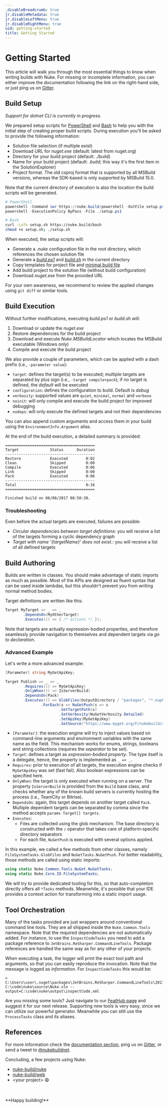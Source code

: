 ```yaml
---
_disableBreadcrumb: true
jr.disableMetadata: true
jr.disableLeftMenu: true
jr.disableRightMenu: true
uid: getting-started
title: Getting Started
---
```


# Getting Started

This article will walk you through the most essential things to know when writing builds with Nuke. For missing or incomplete information, you can either improve the documentation following the link on the right-hand side, or just ping us on [Gitter](https://gitter.im/nuke-build/nuke).

## Build Setup

_Support for dotnet CLI is currently in progress._

We prepared setup scripts for [PowerShell](https://nuke.build/powershell) and [Bash](https://nuke.build/bash) to help you with the initial step of creating proper build scripts. During execution you'll be asked to provide the following information:

- Solution file selection (if multiple exist)
- Download URL for _nuget.exe_ (default: latest from nuget.org)
- Directory for your build project (default: _./build_)
- Name for your build project (default: _.build_; this way it's the first item in the SolutionExplorer)
- Project format. The old csproj format that is supported by all MSBuild versions, whereas the SDK-based is only supported by MSBuild 15.0.

Note that the current directory of execution is also the location the build scripts will be generated.

```powershell
# PowerShell
powershell -Command iwr https://nuke.build/powershell -OutFile setup.ps1
powershell -ExecutionPolicy ByPass -File ./setup.ps1
```

```bash
# Bash
curl -Lsfo setup.sh https://nuke.build/bash
chmod +x setup.sh; ./setup.sh
```

When executed, the setup scripts will:

- Generate a _.nuke_ configuration file in the root directory, which references the chosen solution file
- Generate a [_build.ps1_](https://raw.githubusercontent.com/nuke-build/nuke/master/bootstrapping/build.ps1) and [_build.sh_](https://raw.githubusercontent.com/nuke-build/nuke/master/bootstrapping/build.sh) in the current directory
- Copy templates for project file and [minimal build file](https://raw.githubusercontent.com/nuke-build/nuke/master/bootstrapping/Build.cs)
- Add build project to the solution file (without build configuration)
- Download _nuget.exe_ from the provided URL

For your own awareness, we recommend to review the applied changes using `git diff` or similar tools.

## Build Execution

Without further modifications, executing _build.ps1_ or _build.sh_ will:

1. Download or update the _nuget.exe_
3. Restore dependencies for the build project
2. Download and execute _Nuke.MSBuildLocator_ which locates the MSBuild executable (Windows only)
4. Compile and execute the build project

We also provide a couple of parameters, which can be applied with a dash prefix (i.e., `-parameter value`):

- `target`: defines the target(s) to be executed; multiple targets are separated by plus sign (i.e., `-target compile+pack`); if no target is defined, the _default_ will be executed
- `configuration`: defines the configuration to build. Default is _debug_
- `verbosity`: supported values are `quiet`, `minimal`, `normal` and `verbose`
- `noinit`: will only compile and execute the build project for improved debugging
- `nodeps`: will only execute the defined targets and not their dependencies

You can also append custom arguments and access them in your build using the `EnvironmentInfo.Argument` alias.

At the end of the build execution, a detailed summary is provided:

```
========================================
Target              Status      Duration
----------------------------------------
Restore             Executed        0:02
Clean               Skipped         0:00
Compile             Executed        0:06
Link                Skipped         0:00
Pack                Executed        0:06
----------------------------------------
Total                               0:16
========================================

Finished build on 06/08/2017 08:50:38.
```

### Troubleshooting

Even before the actual targets are executed, failures are possible:

- _Circular dependencies between target definitions_: you will receive a list of the targets forming a cyclic dependency graph
- _Target with name '{targetName}' does not exist._: you will receive a list of all defined targets

## Build Authoring

Builds are written in classes. You should make advantage of static imports as much as possible. Most of the APIs are designed as fluent syntax that can be used inside lambdas, but this shouldn't prevent you from writing normal method bodies.

Target definitions are written like this:

```c#
Target MyTarget => _ => _
        .DependsOn(MyOtherTarget)
        .Executes(() => { /* actions */ });
```

Note that targets are actually expression-bodied properties, and therefore seamlessly provide navigation to themselves and dependent targets via _go to declaration_.

### Advanced Example

Let's write a more advanced example:

```c#
[Parameter] string MyGetApiKey;

Target Publish => _ => _
        .Requires(() => MyGetApiKey)
        .OnlyWhen(() => IsServerBuild)
        .DependsOn(Pack)
        .Executes(() => GlobFiles(OutputDirectory / "packages", "*.nupkg")
                .ForEach(x => NuGetPush(s => s
                        .SetTargetPath(x)
                        .SetVerbosity(NuGetVerbosity.Detailed)
                        .SetApiKey(MyGetApiKey)
                        .SetSource("https://www.myget.org/F/nukebuild/api/v2/package"))));
```

- `[Parameter]`: the execution engine will try to inject values based on command-line arguments and environment variables with the same name as the field. This mechanism works for enums, strings, booleans and string collections (requires the _separator_ to be set).
- `Target`: defines a target as _expression-bodied property_. The type itself is a delegate, hence, the property is implemented as `_ => _`.
- `Requires`: prior to execution of all targets, the execution engine checks if `MyGetApiKey` was set (fast fail). Also boolean expressions can be specified here.
- `OnlyWhen`: the target is only executed when running on a server. The property `IsServerBuild` is provided from the `Build` base class, and checks whether any of the known build servers is currently hosting the process (i.e., TeamCity or Bitrise).
- `DependsOn`: again, this target depends on another target called `Pack`. Multiple dependent targets can be separated by comma since the method accepts `params Target[] targets`.
- `Executes`:
  - Files are collected using the glob mechanism. The base directory is constructed with the `/` operator that takes care of platform-specific directory separators
  - For each file, `NuGetPush` is executed with several options applied.

In this example, we called a few methods from other classes, namely `FileSystemTasks.GlobFiles` and `NuGetTasks.NuGetPush`. For better readability, those methods are called using static imports:

```c#
using static Nuke.Common.Tools.NuGet.NuGetTasks;
using static Nuke.Core.IO.FileSystemTasks;
```

We will try to provide dedicated tooling for this, so that auto-completion directly offers all `*Tasks` methods. Meanwhile, it's possible that your IDE provides a context action for transforming into a static import usage.

## Tool Orchestration

Many of the tasks provided are just wrappers around conventional command line tools. They are all shipped inside the `Nuke.Common.Tools` namespace. Note that the required dependencies are not automatically added. For instance, to use the `InspectCodeTasks` you need to add a package reference to `JetBrains.ReSharper.CommandLineTools`. Package references are handled the same way as for any other of your projects.

When executing a task, the logger will print the exact tool path and arguments, so that you can easily reproduce the invocation. Note that the message is logged as _information_. For `InspectCodeTasks` this would be:

```
> C:\Users\user\.nuget\packages\JetBrains.ReSharper.CommandLineTools\2017.1.20170407.131846\tools\inspectcode.exe C:\code\nuke\source\Nuke.sln --output=C:\code\nuke\output\inspectCode.xml
```

Are you missing some tools? Just navigate to our [FeatHub page](http://feathub.com/nuke-build/nuke) and suggest it for our next release. Supporting new tools is very easy, since we can utilize our powerful generator. Meanwhile you can still use the `ProcessTasks` class and its aliases.

## References

For more information check the [documentation section](/api/Nuke.Core.NukeBuild.html), ping us on [Gitter](https://gitter.im/nuke-build/nuke), or send a tweet to [@nukebuildnet](https://twitter.com/nukebuildnet).

Concluding, a few projects using Nuke:

- [nuke-build/nuke](https://github.com/nuke-build/nuke/tree/master/build)
- [nuke-build/web](https://github.com/nuke-build/web/tree/master/build)
- &lt;your project&gt; :smile:

<br/>
<br/>
**Happy building!**